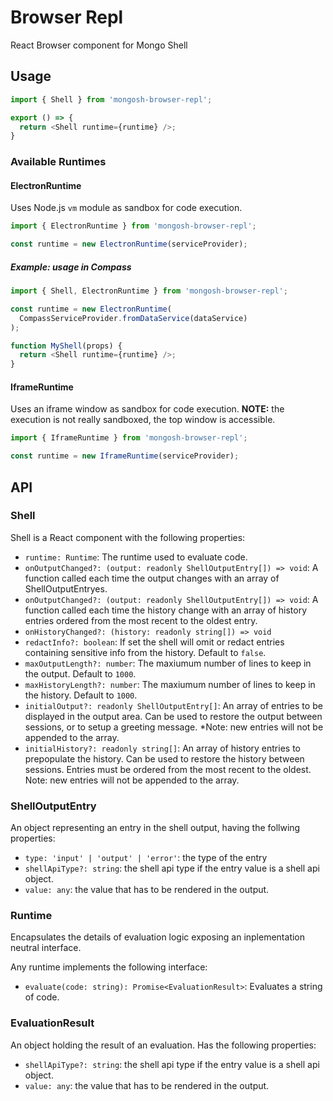 # Browser Repl

React Browser component for Mongo Shell

## Usage

``` js
import { Shell } from 'mongosh-browser-repl';

export () => {
  return <Shell runtime={runtime} />;
}
```

### Available Runtimes

#### ElectronRuntime

Uses Node.js `vm` module as sandbox for code execution.

``` js
import { ElectronRuntime } from 'mongosh-browser-repl';

const runtime = new ElectronRuntime(serviceProvider);
```

##### Example: usage in Compass

``` js
import { Shell, ElectronRuntime } from 'mongosh-browser-repl';

const runtime = new ElectronRuntime(
  CompassServiceProvider.fromDataService(dataService)
);

function MyShell(props) {
  return <Shell runtime={runtime} />;
}
```

#### IframeRuntime

Uses an iframe window as sandbox for code execution. **NOTE:** the execution is not really sandboxed, the top window is accessible.

``` js
import { IframeRuntime } from 'mongosh-browser-repl';

const runtime = new IframeRuntime(serviceProvider);
```

## API

### Shell

Shell is a React component with the following properties:

- `runtime: Runtime`: The runtime used to evaluate code.
- `onOutputChanged?: (output: readonly ShellOutputEntry[]) => void`: A function called each time the output changes with an array of ShellOutputEntryes.
- `onOutputChanged?: (output: readonly ShellOutputEntry[]) => void`: A function called each time the history change with an array of history entries ordered from the most recent to the oldest entry.
- `onHistoryChanged?: (history: readonly string[]) => void`
- `redactInfo?: boolean`: If set the shell will omit or redact entries containing sensitive info from the history. Default to `false`.
- `maxOutputLength?: number`: The maxiumum number of lines to keep in the output. Default to `1000`.
- `maxHistoryLength?: number`: The maxiumum number of lines to keep in the history. Default to `1000`.
- `initialOutput?: readonly ShellOutputEntry[]`: An array of entries to be displayed in the output area. Can be used to restore the output between sessions, or to setup a greeting message. *Note: new entries will not be appended to the array.
- `initialHistory?: readonly string[]`: An array of history entries to prepopulate the history.
  Can be used to restore the history between sessions. Entries must be ordered from the most recent to the oldest. Note: new entries will not be appended to the array.

### ShellOutputEntry

An object representing an entry in the shell output, having the follwing properties:

- `type: 'input' | 'output' | 'error'`: the type of the entry
- `shellApiType?: string`: the shell api type if the entry value is a shell api object.
- `value: any`: the value that has to be rendered in the output.

### Runtime

Encapsulates the details of evaluation logic exposing an inplementation neutral
interface.

Any runtime implements the following interface:

- `evaluate(code: string): Promise<EvaluationResult>`: Evaluates a string of code.

### EvaluationResult

An object holding the result of an evaluation. Has the following properties:

- `shellApiType?: string`: the shell api type if the entry value is a shell api object.
- `value: any`: the value that has to be rendered in the output.

